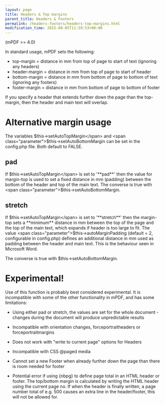 ```yaml
---
layout: page
title: Headers & Top margins
parent_title: Headers & Footers
permalink: /headers-footers/headers-top-margins.html
modification_time: 2015-08-05T11:59:53+00:00
---
```


(mPDF >= 4.0)

In standard usage, mPDF sets the following:

<ul>
<li>top-margin = distance in mm from top of page to start of text (ignoring any headers)</li>
<li>header-margin = distance in mm from top of page to start of header</li>
<li>bottom-margin = distance in mm from bottom of page to bottom of text (ignoring any footers)</li>
<li>footer-margin = distance in mm from bottom of page to bottom of footer</li>
</ul>

If you specify a header that extends further down the page than the top-margin, then the header and main text will overlap.

# Alternative margin usage

The variables <span class="parameter">$this->setAutoTopMargin</span> and <span class="parameter">$this->setAutoBottomMargin</span> can be set in the config.php file. Both default to <span class="smallblock">FALSE</span>.

## pad

If <span class="parameter">$this->setAutoTopMargin</span> is set to '**pad**' then the value for margin-top is used to set a fixed distance in mm (padding) between the bottom of the header and top of the main text. The converse is true with <span class="parameter">$this->setAutoBottomMargin</span>.

## stretch

If <span class="parameter">$this->setAutoTopMargin</span> is set to '**stretch**' then the margin-top sets a **minimum** distance in mm between the top of the page and the top of the main text, which expands if header is too large to fit. The value <span class="parameter">$this->autoMarginPadding</span> (default = 2, configurable in <span class="filename">config.php</span>) defines an additional distance in mm used as padding between the header and main text. This is the behaviour seen in Microsoft Word.

The converse is true with <span class="parameter">$this->setAutoBottomMargin</span>.

# Experimental!

Use of this function is probably best considered experimental. It is incompatible with some of the other functionality in mPDF, and has some limitations:

- Using either pad or stretch, the values are set for the whole document - changes during the document will produce unpredictable results

- Incompatible with orientation changes, <span class="parameter">forceportraitheaders</span> or <span class="parameter">forceportraitmargins</span>

- Does not work with "write to current page" options for Headers

- Incompatible with CSS @paged media

- Cannot set a new Footer when already further down the page than there is room needed for footer

- Potential error if using {nbpg} to define page total in an HTML header or footer. The top/bottom margin is calculated by writing the HTML header using the current page no. If when the header is finally written, a page number total of e.g. 500 causes an extra line in the header/footer, this will not be allowed for.

